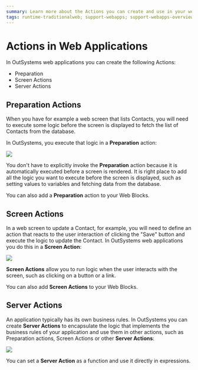 ```yaml
---
summary: Learn more about the Actions you can create and use in your web applications.
tags: runtime-traditionalweb; support-webapps; support-webapps-overview
---
```


# Actions in Web Applications

In OutSystems web applications you can create the following Actions:

* Preparation
* Screen Actions
* Server Actions

## Preparation Actions

When you have for example a web screen that lists Contacts, you will need to execute some logic before the screen is displayed to fetch the list of Contacts from the database.

In OutSystems, you execute that logic in a **Preparation** action:

![](../../../.gitbook/assets/preparation.png)

You don't have to explicitly invoke the **Preparation** action because it is automatically executed before a screen is rendered. It is right place to add all the logic you want to execute before the screen is displayed, such as setting values to variables and fetching data from the database.

You can also add a **Preparation** action to your Web Blocks.

## Screen Actions

In a web screen to update a Contact, for example, you will need to define an action that reacts to the user interaction of clicking the "Save" button and execute the logic to update the Contact. In OutSystems web applications you do this in a **Screen Action**:

![](../../../.gitbook/assets/screen-action.png)

**Screen Actions** allow you to run logic when the user interacts with the screen, such as clicking on a button or a link.

You can also add **Screen Actions** to your Web Blocks.

## Server Actions

An application typically has its own business rules. In OutSystems you can create **Server Actions** to encapsulate the logic that implements the business rules of your application and use them in other actions, such as Preparation actions, Screen Actions or other **Server Actions**:

![](../../../.gitbook/assets/server-action-web.png)

You can set a **Server Action** as a function and use it directly in expressions.

